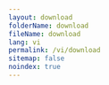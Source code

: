 ```yaml
---
layout: download
folderName: download
fileName: download
lang: vi
permalink: /vi/download
sitemap: false
noindex: true
---
```

    